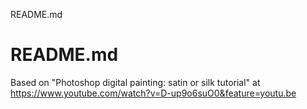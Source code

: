 README.md

# README.md

Based on "Photoshop digital painting: satin or silk tutorial" at https://www.youtube.com/watch?v=D-up9o6suO0&feature=youtu.be
